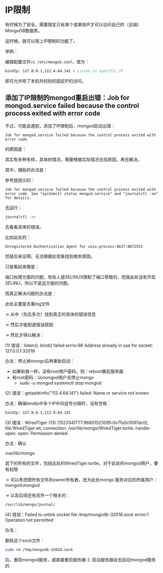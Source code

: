 # IP限制

有时候为了安全，需要限定只有某个或某些IP才可以访问自己的（远端）MongoDB数据库。

这时候，就可以用上IP限制的功能了。

举例：

编辑配置文件`vi /etc/mongod.conf`，改为：

```bash
bindIp: 127.0.0.1,112.4.64.141 # Listen to specific IP
```

即可允许除了本机外的别的固定IP的访问。

## 添加了IP限制的mongod重启出错：Job for mongod.service failed because the control process exited with error code

不过，可能会遇到，添加了IP限制后，mongod启动出错：

`Job for mongod.service failed because the control process exited with error code`

的原因是：

其实有多种多样，具体的情况，需要根据实际情况去找原因，再去解决。

其中，辅助的办法是：

参考提提示的：

`Job for mongod.service failed because the control process exited with error code. See "systemctl status mongod.service" and "journalctl -xe" for details.`

去运行：

```bash
journalctl -xe
```

去看看具体的错误。

比如此处的：

```bash
Unregistered Authentication Agent for unix-process:4637:8872553
```

但是后来证明，无法根据此现象找到根本原因。

只是看起来像是：

端口权限方面的问题，有些人是SELINUX限制了端口导致的，而我此处没有开启SELINU，所以不是这方面的问题。

而真正解决问题的办法是：

此处主要是去看log文件

-> 从中（先后多次）找到真正的具体的错误信息

-> 然后才能知道错误原因

-> 然后才得以解决：

(1) 错误：listen(): bind() failed errno:98 Address already in use for socket: 127.0.0.1:32018

办法：停止掉mongo后再重新启动：

* 如果和我一样，没有root用户密码，则：reboot重启服务器
* 有root密码：以mongod用户去停止mongo
    * sudo -u mongod systemctl stop mongod

(2) 错误：getaddrinfo("112.4.64.141") failed: Name or service not known

办法：确保bindIp中多个IP中间逗号分隔时，没有空格：

```bash
bindIp: 127.0.0.1,112.4.64.141
```

(3) 错误：WiredTiger (13) [1523341777:968015][1095:0x7fa3cf097dc0], file:WiredTiger.wt, connection: /var/lib/mongo/WiredTiger.turtle: handle-open: open: Permission denied

办法：确认

/var/lib/mongo

其下的所有的文件，包括此处的WiredTiger.turtle，对于此处的mongod用户，要有权限

-> 可以考虑把所有文件的owner所有者，改为此处mongo 服务对应的所属用户：mongod:mongod

-> 以及后续还有另外一个相关的：

```bash
/var/lib/mongo/journal/
```

(4) 错误：Failed to unlink socket file /tmp/mongodb-32018.sock errno:1 Operation not permitted

办法：

删除这个sock文件：

```bash
sudo rm /tmp/mongodb-32018.sock
```

后，重启mongod服务，或直接重启服务器-》启动服务器会去启动mongod服务的
